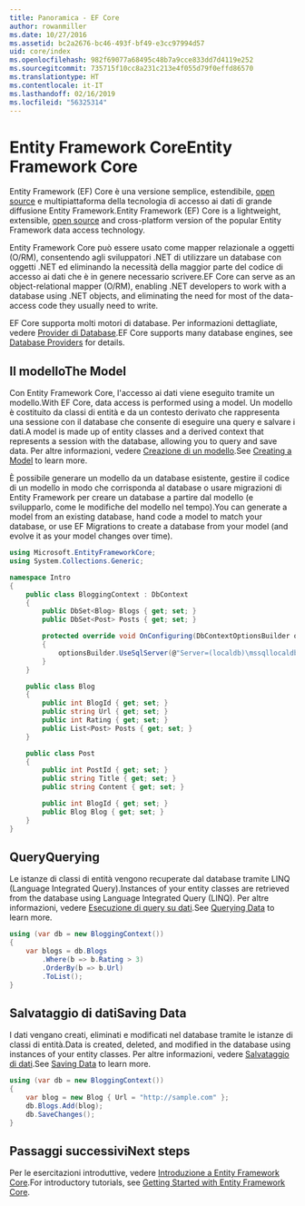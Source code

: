 ```yaml
---
title: Panoramica - EF Core
author: rowanmiller
ms.date: 10/27/2016
ms.assetid: bc2a2676-bc46-493f-bf49-e3cc97994d57
uid: core/index
ms.openlocfilehash: 982f69077a68495c48b7a9cce833dd7d4119e252
ms.sourcegitcommit: 735715f10cc8a231c213e4f055d79f0effd86570
ms.translationtype: HT
ms.contentlocale: it-IT
ms.lasthandoff: 02/16/2019
ms.locfileid: "56325314"
---
```

# <a name="entity-framework-core"></a><span data-ttu-id="f4144-102">Entity Framework Core</span><span class="sxs-lookup"><span data-stu-id="f4144-102">Entity Framework Core</span></span>

<span data-ttu-id="f4144-103">Entity Framework (EF) Core è una versione semplice, estendibile, [open source](https://github.com/aspnet/EntityFrameworkCore) e multipiattaforma della tecnologia di accesso ai dati di grande diffusione Entity Framework.</span><span class="sxs-lookup"><span data-stu-id="f4144-103">Entity Framework (EF) Core is a lightweight, extensible, [open source](https://github.com/aspnet/EntityFrameworkCore) and cross-platform version of the popular Entity Framework data access technology.</span></span>

<span data-ttu-id="f4144-104">Entity Framework Core può essere usato come mapper relazionale a oggetti (O/RM), consentendo agli sviluppatori .NET di utilizzare un database con oggetti .NET ed eliminando la necessità della maggior parte del codice di accesso ai dati che è in genere necessario scrivere.</span><span class="sxs-lookup"><span data-stu-id="f4144-104">EF Core can serve as an object-relational mapper (O/RM), enabling .NET developers to work with a database using .NET objects, and eliminating the need for most of the data-access code they usually need to write.</span></span>

<span data-ttu-id="f4144-105">EF Core supporta molti motori di database. Per informazioni dettagliate, vedere [Provider di Database](providers/index.md).</span><span class="sxs-lookup"><span data-stu-id="f4144-105">EF Core supports many database engines, see [Database Providers](providers/index.md) for details.</span></span>

## <a name="the-model"></a><span data-ttu-id="f4144-106">Il modello</span><span class="sxs-lookup"><span data-stu-id="f4144-106">The Model</span></span>

<span data-ttu-id="f4144-107">Con Entity Framework Core, l'accesso ai dati viene eseguito tramite un modello.</span><span class="sxs-lookup"><span data-stu-id="f4144-107">With EF Core, data access is performed using a model.</span></span> <span data-ttu-id="f4144-108">Un modello è costituito da classi di entità e da un contesto derivato che rappresenta una sessione con il database che consente di eseguire una query e salvare i dati.</span><span class="sxs-lookup"><span data-stu-id="f4144-108">A model is made up of entity classes and a derived context that represents a session with the database, allowing you to query and save data.</span></span> <span data-ttu-id="f4144-109">Per altre informazioni, vedere [Creazione di un modello](modeling/index.md).</span><span class="sxs-lookup"><span data-stu-id="f4144-109">See [Creating a Model](modeling/index.md) to learn more.</span></span>

<span data-ttu-id="f4144-110">È possibile generare un modello da un database esistente, gestire il codice di un modello in modo che corrisponda al database o usare migrazioni di Entity Framework per creare un database a partire dal modello (e svilupparlo, come le modifiche del modello nel tempo).</span><span class="sxs-lookup"><span data-stu-id="f4144-110">You can generate a model from an existing database, hand code a model to match your database, or use EF Migrations to create a database from your model (and evolve it as your model changes over time).</span></span>

``` csharp
using Microsoft.EntityFrameworkCore;
using System.Collections.Generic;

namespace Intro
{
    public class BloggingContext : DbContext
    {
        public DbSet<Blog> Blogs { get; set; }
        public DbSet<Post> Posts { get; set; }

        protected override void OnConfiguring(DbContextOptionsBuilder optionsBuilder)
        {
            optionsBuilder.UseSqlServer(@"Server=(localdb)\mssqllocaldb;Database=MyDatabase;Trusted_Connection=True;");
        }
    }

    public class Blog
    {
        public int BlogId { get; set; }
        public string Url { get; set; }
        public int Rating { get; set; }
        public List<Post> Posts { get; set; }
    }

    public class Post
    {
        public int PostId { get; set; }
        public string Title { get; set; }
        public string Content { get; set; }

        public int BlogId { get; set; }
        public Blog Blog { get; set; }
    }
}
```

## <a name="querying"></a><span data-ttu-id="f4144-111">Query</span><span class="sxs-lookup"><span data-stu-id="f4144-111">Querying</span></span>

<span data-ttu-id="f4144-112">Le istanze di classi di entità vengono recuperate dal database tramite LINQ (Language Integrated Query).</span><span class="sxs-lookup"><span data-stu-id="f4144-112">Instances of your entity classes are retrieved from the database using Language Integrated Query (LINQ).</span></span> <span data-ttu-id="f4144-113">Per altre informazioni, vedere [Esecuzione di query su dati](querying/index.md).</span><span class="sxs-lookup"><span data-stu-id="f4144-113">See [Querying Data](querying/index.md) to learn more.</span></span>

``` csharp
using (var db = new BloggingContext())
{
    var blogs = db.Blogs
        .Where(b => b.Rating > 3)
        .OrderBy(b => b.Url)
        .ToList();
}
```

## <a name="saving-data"></a><span data-ttu-id="f4144-114">Salvataggio di dati</span><span class="sxs-lookup"><span data-stu-id="f4144-114">Saving Data</span></span>

<span data-ttu-id="f4144-115">I dati vengano creati, eliminati e modificati nel database tramite le istanze di classi di entità.</span><span class="sxs-lookup"><span data-stu-id="f4144-115">Data is created, deleted, and modified in the database using instances of your entity classes.</span></span> <span data-ttu-id="f4144-116">Per altre informazioni, vedere [Salvataggio di dati](saving/index.md).</span><span class="sxs-lookup"><span data-stu-id="f4144-116">See [Saving Data](saving/index.md) to learn more.</span></span>

``` csharp
using (var db = new BloggingContext())
{
    var blog = new Blog { Url = "http://sample.com" };
    db.Blogs.Add(blog);
    db.SaveChanges();
}
```

## <a name="next-steps"></a><span data-ttu-id="f4144-117">Passaggi successivi</span><span class="sxs-lookup"><span data-stu-id="f4144-117">Next steps</span></span>

<span data-ttu-id="f4144-118">Per le esercitazioni introduttive, vedere [Introduzione a Entity Framework Core](get-started/index.md).</span><span class="sxs-lookup"><span data-stu-id="f4144-118">For introductory tutorials, see [Getting Started with Entity Framework Core](get-started/index.md).</span></span>

